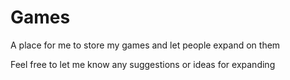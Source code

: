 # Games
A place for me to store my games and let people expand on them


Feel free to let me know any suggestions or ideas for expanding
